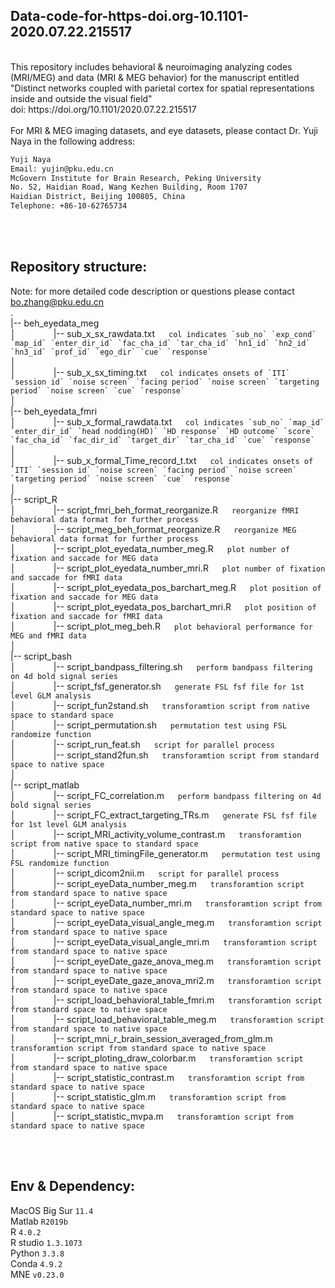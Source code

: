## Data-code-for-https-doi.org-10.1101-2020.07.22.215517
<br />
This repository includes behavioral & neuroimaging analyzing codes (MRI/MEG) and data (MRI & MEG behavior) for the manuscript entitled "Distinct networks coupled with parietal cortex for spatial representations inside and outside the visual field" <br />
doi: https://doi.org/10.1101/2020.07.22.215517  
<br /><br />
For MRI & MEG imaging datasets, and eye datasets, please contact Dr. Yuji Naya in the following address:
<br />

``` diff
Yuji Naya
Email: yujin@pku.edu.cn
McGovern Institute for Brain Research, Peking University
No. 52, Haidian Road, Wang Kezhen Building, Room 1707
Haidian District, Beijing 100805, China
Telephone: +86-10-62765734
```


<br /><br />
## Repository structure:
Note: for more detailed code description or questions please contact bo.zhang@pku.edu.cn
<br />
.<br />
|-- beh_eyedata_meg <br />
│&emsp;&emsp;&emsp;&emsp; |-- sub_x_sx_rawdata.txt &emsp;  ``col indicates `sub_no` `exp_cond` `map_id` `enter_dir_id` `fac_cha_id` `tar_cha_id` `hn1_id` `hn2_id` `hn3_id` `prof_id` `ego_dir` `cue` `response` `` <br />
│&emsp;&emsp;&emsp;&emsp;<br />
│&emsp;&emsp;&emsp;&emsp; |-- sub_x_sx_timing.txt &emsp; ``col indicates onsets of `ITI` `session id` `noise screen` `facing period` `noise screen` `targeting period` `noise screen` `cue` `response` `` <br />
│&emsp;&emsp;&emsp;&emsp;<br />
|-- beh_eyedata_fmri <br />
│&emsp;&emsp;&emsp;&emsp; |-- sub_x_formal_rawdata.txt &emsp; ``col indicates `sub_no` `map_id` `enter_dir_id` `head nodding(HD)` `HD response` `HD outcome` `score` `fac_cha_id` `fac_dir_id` `target_dir` `tar_cha_id` `cue` `response` `` <br />
│&emsp;&emsp;&emsp;&emsp;<br />
│&emsp;&emsp;&emsp;&emsp; |-- sub_x_formal_Time_record_t.txt &emsp;  ``col indicates onsets of `ITI` `session id` `noise screen` `facing period` `noise screen` `targeting period` `noise screen` `cue` `response`  `` <br />
│&emsp;&emsp;&emsp;&emsp;<br />
|-- script_R <br />
│&emsp;&emsp;&emsp;&emsp; |-- script_fmri_beh_format_reorganize.R &emsp; ``reorganize fMRI behavioral data format for further process`` <br />
│&emsp;&emsp;&emsp;&emsp; |-- script_meg_beh_format_reorganize.R &emsp;  ``reorganize MEG behavioral data format for further process`` <br />
│&emsp;&emsp;&emsp;&emsp; |-- script_plot_eyedata_number_meg.R &emsp;  ``plot number of fixation and saccade for MEG data`` <br />
│&emsp;&emsp;&emsp;&emsp; |-- script_plot_eyedata_number_mri.R &emsp;  ``plot number of fixation and saccade for fMRI data`` <br />
│&emsp;&emsp;&emsp;&emsp; |-- script_plot_eyedata_pos_barchart_meg.R &emsp;  ``plot position of fixation and saccade for MEG data`` <br />
│&emsp;&emsp;&emsp;&emsp; |-- script_plot_eyedata_pos_barchart_mri.R &emsp;  ``plot position of fixation and saccade for fMRI data`` <br />
│&emsp;&emsp;&emsp;&emsp; |-- script_plot_meg_beh.R &emsp;  ``plot behavioral performance for MEG and fMRI data`` <br />
│&emsp;&emsp;&emsp;&emsp;<br />
|-- script_bash <br />
│&emsp;&emsp;&emsp;&emsp; |-- script_bandpass_filtering.sh &emsp; ``perform bandpass filtering on 4d bold signal series`` <br />
│&emsp;&emsp;&emsp;&emsp; |-- script_fsf_generator.sh &emsp;  ``generate FSL fsf file for 1st level GLM analysis`` <br />
│&emsp;&emsp;&emsp;&emsp; |-- script_fun2stand.sh &emsp;  ``transforamtion script from native space to standard space`` <br />
│&emsp;&emsp;&emsp;&emsp; |-- script_permutation.sh &emsp;  ``permutation test using FSL randomize function`` <br />
│&emsp;&emsp;&emsp;&emsp; |-- script_run_feat.sh &emsp;  ``script for parallel process`` <br />
│&emsp;&emsp;&emsp;&emsp; |-- script_stand2fun.sh &emsp;  ``transforamtion script from standard space to native space`` <br />
│&emsp;&emsp;&emsp;&emsp;<br />
|-- script_matlab <br />
│&emsp;&emsp;&emsp;&emsp; |-- script_FC_correlation.m &emsp; ``perform bandpass filtering on 4d bold signal series`` <br />
│&emsp;&emsp;&emsp;&emsp; |-- script_FC_extract_targeting_TRs.m &emsp;  ``generate FSL fsf file for 1st level GLM analysis`` <br />
│&emsp;&emsp;&emsp;&emsp; |-- script_MRI_activity_volume_contrast.m &emsp;  ``transforamtion script from native space to standard space`` <br />
│&emsp;&emsp;&emsp;&emsp; |-- script_MRI_timingFile_generator.m &emsp;  ``permutation test using FSL randomize function`` <br />
│&emsp;&emsp;&emsp;&emsp; |-- script_dicom2nii.m &emsp;  ``script for parallel process`` <br />
│&emsp;&emsp;&emsp;&emsp; |-- script_eyeData_number_meg.m &emsp;  ``transforamtion script from standard space to native space`` <br />
│&emsp;&emsp;&emsp;&emsp; |-- script_eyeData_number_mri.m &emsp;  ``transforamtion script from standard space to native space`` <br />
│&emsp;&emsp;&emsp;&emsp; |-- script_eyeData_visual_angle_meg.m &emsp;  ``transforamtion script from standard space to native space`` <br />
│&emsp;&emsp;&emsp;&emsp; |-- script_eyeData_visual_angle_mri.m &emsp;  ``transforamtion script from standard space to native space`` <br />
│&emsp;&emsp;&emsp;&emsp; |-- script_eyeDate_gaze_anova_meg.m &emsp;  ``transforamtion script from standard space to native space`` <br />
│&emsp;&emsp;&emsp;&emsp; |-- script_eyeDate_gaze_anova_mri2.m &emsp;  ``transforamtion script from standard space to native space`` <br />
│&emsp;&emsp;&emsp;&emsp; |-- script_load_behavioral_table_fmri.m &emsp;  ``transforamtion script from standard space to native space`` <br />
│&emsp;&emsp;&emsp;&emsp; |-- script_load_behavioral_table_meg.m &emsp;  ``transforamtion script from standard space to native space`` <br />
│&emsp;&emsp;&emsp;&emsp; |-- script_mni_r_brain_session_averaged_from_glm.m &emsp;  ``transforamtion script from standard space to native space`` <br />
│&emsp;&emsp;&emsp;&emsp; |-- script_ploting_draw_colorbar.m &emsp;  ``transforamtion script from standard space to native space`` <br />
│&emsp;&emsp;&emsp;&emsp; |-- script_statistic_contrast.m &emsp;  ``transforamtion script from standard space to native space`` <br />
│&emsp;&emsp;&emsp;&emsp; |-- script_statistic_glm.m &emsp;  ``transforamtion script from standard space to native space`` <br />
│&emsp;&emsp;&emsp;&emsp; |-- script_statistic_mvpa.m &emsp;  ``transforamtion script from standard space to native space`` <br />


<br /><br />
## Env & Dependency:
MacOS Big Sur `11.4`<br />
Matlab `R2019b`<br />
R `4.0.2`<br />
R studio `1.3.1073`<br />
Python `3.3.8`<br />
Conda `4.9.2`<br />
MNE `v0.23.0`<br />

